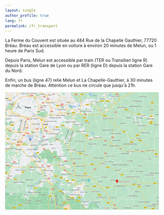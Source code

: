 ```yaml
---
layout: single
author_profile: true
lang: fr
permalink: /fr_transport
---
```


La Ferme du Couvent est située au 484 Rue de la Chapelle Gauthier, 77720 Bréau. Bréau est accessible en voiture à environ 20 minutes de Melun, ou 1 heure de Paris Sud.

Depuis Paris, Melun est accessible par train (TER ou Transilien ligne R) depuis la station Gare de Lyon ou par RER (ligne D) depuis la station Gare du Nord.

Enfin, un bus (ligne 47) relie Melun et La Chapelle-Gauthier, à 30 minutes de marche de Bréau. Attention ce bus ne circule que jusqu'à 21h. 

<p align="center">
  <img src="assets/images/map.png" />
</p>